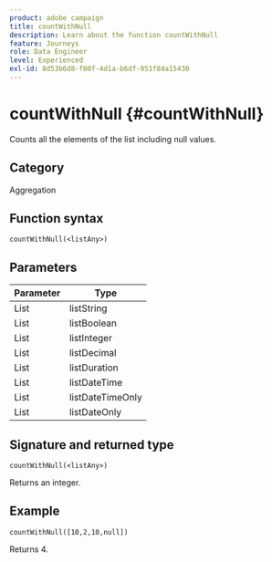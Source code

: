 ```yaml
---
product: adobe campaign
title: countWithNull
description: Learn about the function countWithNull
feature: Journeys
role: Data Engineer
level: Experienced
exl-id: 8d53b6d8-f00f-4d1a-b6df-951f84a15430
---
```

# countWithNull {#countWithNull}

Counts all the elements of the list including null values.

## Category

Aggregation

## Function syntax

`countWithNull(<listAny>)`

## Parameters

| Parameter | Type             |
|-----------|------------------|
| List      | listString       |
| List      | listBoolean      |
| List      | listInteger      |
| List      | listDecimal      |
| List      | listDuration     |
| List      | listDateTime     |
| List      | listDateTimeOnly |
| List      | listDateOnly     |

## Signature and returned type

`countWithNull(<listAny>)`

Returns an integer.

## Example

`countWithNull([10,2,10,null])`

Returns 4.
